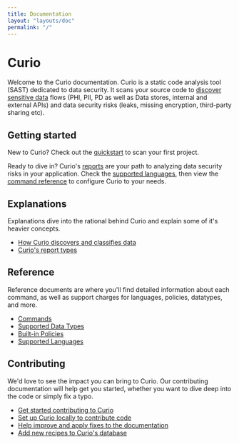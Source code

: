 ```yaml
---
title: Documentation
layout: "layouts/doc"
permalink: "/"
---
```


# Curio

Welcome to the Curio documentation. Curio is a static code analysis tool (SAST) dedicated to data security. It scans your source code to [discover sensitive data](/explanations/discovery-and-classification) flows (PHI, PII, PD as well as Data stores, internal and external APIs) and data security risks (leaks, missing encryption, third-party sharing etc).

## Getting started

New to Curio? Check out the [quickstart](/quickstart/) to scan your first project. 

Ready to dive in? Curio's [reports](/explanations/reports/) are your path to analyzing data security risks in your application. Check the [supported languages](/reference/supported-languages/), then view the [command reference](/reference/commands/) to configure Curio to your needs.


## Explanations

Explanations dive into the rational behind Curio and explain some of it's heavier concepts.

- [How Curio discovers and classifies data](/explanations/discovery-and-classification/)
- [Curio's report types](/explanations/reports/)

## Reference

Reference documents are where you'll find detailed information about each command, as well as support charges for languages, policies, datatypes, and more.

- [Commands](/reference/commands/)
- [Supported Data Types](/reference/datatypes/)
- [Built-in Policies](/reference/policies/)
- [Supported Languages](/reference/supported-languages/)

## Contributing

We'd love to see the impact you can bring to Curio. Our contributing documentation will help get you started, whether you want to dive deep into the code or simply fix a typo.

- [Get started contributing to Curio](/contributing/)
- [Set up Curio locally to contribute code](/contributing/code/)
- [Help improve and apply fixes to the documentation](/contributing/docs/)
- [Add new recipes to Curio's database](/contributing/recipes/)